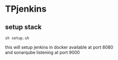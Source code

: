 # TPjenkins

## setup stack
```
sh setup.sh
```
this will setup jenkins in docker available at port 8080  
and sonarqube listening at port 9000
